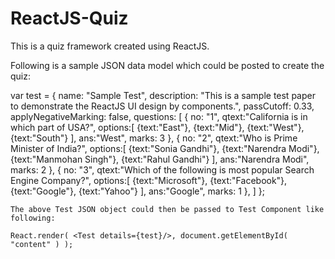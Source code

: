 # ReactJS-Quiz
This is a quiz framework created using ReactJS. 

Following is a sample JSON data model which could be posted to create the quiz:

var test = {
		name: "Sample Test",
		description: "This is a sample test paper to demonstrate the ReactJS UI design by components.",
		passCutoff: 0.33,		
		applyNegativeMarking: false,
		questions: [
			{
			no: "1",
			qtext:"California is in which part of USA?",
			options:[
				{text:"East"},
				{text:"Mid"},
				{text:"West"},
				{text:"South"}
			],
			ans:"West",
			marks: 3
		},
		{
			no: "2",
			qtext:"Who is Prime Minister of India?",
			options:[
				{text:"Sonia Gandhi"},
				{text:"Narendra Modi"},
				{text:"Manmohan Singh"},
				{text:"Rahul Gandhi"}
			],
			ans:"Narendra Modi",
			marks: 2
		},
		{
			no: "3",
			qtext:"Which of the following is most popular Search Engine Company?",
			options:[
				{text:"Microsoft"},
				{text:"Facebook"},
				{text:"Google"},
				{text:"Yahoo"}
			],
			ans:"Google",
			marks: 1
		},
		]
	};	
	
	The above Test JSON object could then be passed to Test Component like following:
	
	React.render( <Test details={test}/>, document.getElementById( "content" ) );
